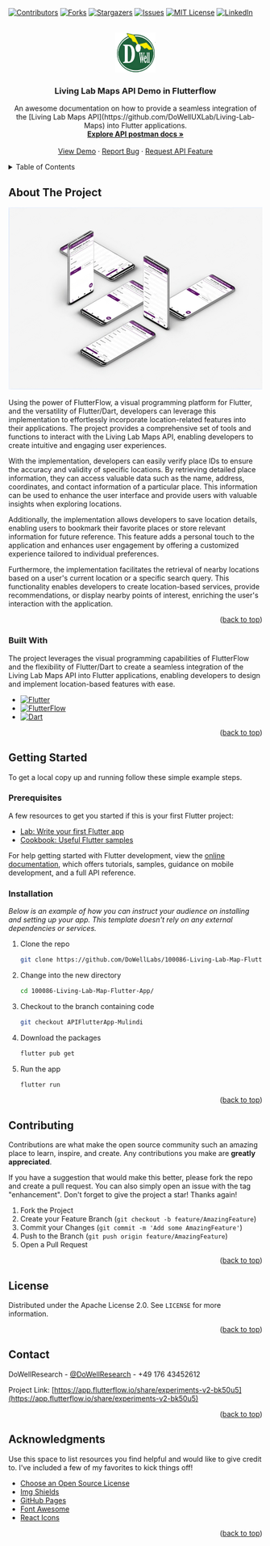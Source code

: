 <!-- Improved compatibility of back to top link: See: https://github.com/othneildrew/Best-README-Template/pull/73 -->
<a name="readme-top"></a>
<!--
*** Thanks for checking out the Best-README-Template. If you have a suggestion
*** that would make this better, please fork the repo and create a pull request
*** or simply open an issue with the tag "enhancement".
*** Don't forget to give the project a star!
*** Thanks again! Now go create something AMAZING! :D
-->



<!-- PROJECT SHIELDS -->
<!--
*** I'm using markdown "reference style" links for readability.
*** Reference links are enclosed in brackets [ ] instead of parentheses ( ).
*** See the bottom of this document for the declaration of the reference variables
*** for contributors-url, forks-url, etc. This is an optional, concise syntax you may use.
*** https://www.markdownguide.org/basic-syntax/#reference-style-links
-->
[![Contributors][contributors-shield]][contributors-url]
[![Forks][forks-shield]][forks-url]
[![Stargazers][stars-shield]][stars-url]
[![Issues][issues-shield]][issues-url]
[![MIT License][license-shield]][license-url]
[![LinkedIn][linkedin-shield]][linkedin-url]



<!-- PROJECT LOGO -->
<br />
<div align="center">
  <a href="https://github.com/othneildrew/Best-README-Template">
    <img src="images/logo.png" alt="Logo" width="80" height="80">
  </a>

  <h3 align="center">Living Lab Maps API Demo in Flutterflow</h3>

  <p align="center">
    An awesome documentation on how to provide a seamless integration of the [Living Lab Maps API](https://github.com/DoWellUXLab/Living-Lab-Maps) into Flutter applications.
    <br />
    <a href="https://documenter.getpostman.com/view/25619963/2s93mBwJbH"><strong>Explore API postman docs »</strong></a>
    <br />
    <br />
    <a href="https://app.flutterflow.io/run/ELvrelyr8OhVuXTMX9JU">View Demo</a>
    ·
    <a href="https://github.com/DoWellLabs/100086-Living-Lab-Map-Flutter-App/issues">Report Bug</a>
    ·
    <a href="https://github.com/DoWellUXLab/Living-Lab-Maps/issues">Request API Feature</a>
  </p>
</div>



<!-- TABLE OF CONTENTS -->
<details>
  <summary>Table of Contents</summary>
  <ol>
    <li>
      <a href="#about-the-project">About The Project</a>
      <ul>
        <li><a href="#built-with">Built With</a></li>
      </ul>
    </li>
    <li>
      <a href="#getting-started">Getting Started</a>
      <ul>
        <li><a href="#prerequisites">Prerequisites</a></li>
        <li><a href="#installation">Installation</a></li>
      </ul>
    </li>
    <li><a href="#contributing">Contributing</a></li>
    <li><a href="#license">License</a></li>
    <li><a href="#contact">Contact</a></li>
    <li><a href="#acknowledgments">Acknowledgments</a></li>
  </ol>
</details>



<!-- ABOUT THE PROJECT -->
## About The Project

[![Product Name Screen Shot][product-screenshot]](https://app.flutterflow.io/run/ELvrelyr8OhVuXTMX9JU)

Using the power of FlutterFlow, a visual programming platform for Flutter, and the versatility of Flutter/Dart, developers can leverage this implementation to effortlessly incorporate location-related features into their applications. The project provides a comprehensive set of tools and functions to interact with the Living Lab Maps API, enabling developers to create intuitive and engaging user experiences.

With the implementation, developers can easily verify place IDs to ensure the accuracy and validity of specific locations. By retrieving detailed place information, they can access valuable data such as the name, address, coordinates, and contact information of a particular place. This information can be used to enhance the user interface and provide users with valuable insights when exploring locations.

Additionally, the implementation allows developers to save location details, enabling users to bookmark their favorite places or store relevant information for future reference. This feature adds a personal touch to the application and enhances user engagement by offering a customized experience tailored to individual preferences.

Furthermore, the implementation facilitates the retrieval of nearby locations based on a user's current location or a specific search query. This functionality enables developers to create location-based services, provide recommendations, or display nearby points of interest, enriching the user's interaction with the application.

<p align="right">(<a href="#readme-top">back to top</a>)</p>



### Built With

The project leverages the visual programming capabilities of FlutterFlow and the flexibility of Flutter/Dart to create a seamless integration of the Living Lab Maps API into Flutter applications, enabling developers to design and implement location-based features with ease.

* [![Flutter][Flutter]][Flutter-url]
* [![FlutterFlow][FlutterFlow]][FlutterFlow-url]
* [![Dart][Dart]][Dart-url]

<p align="right">(<a href="#readme-top">back to top</a>)</p>



<!-- GETTING STARTED -->
## Getting Started

To get a local copy up and running follow these simple example steps.

### Prerequisites

A few resources to get you started if this is your first Flutter project:

- [Lab: Write your first Flutter app](https://docs.flutter.dev/get-started/codelab)
- [Cookbook: Useful Flutter samples](https://docs.flutter.dev/cookbook)

For help getting started with Flutter development, view the
[online documentation](https://docs.flutter.dev/), which offers tutorials,
samples, guidance on mobile development, and a full API reference.

### Installation

_Below is an example of how you can instruct your audience on installing and setting up your app. This template doesn't rely on any external dependencies or services._

1. Clone the repo
   ```sh
   git clone https://github.com/DoWellLabs/100086-Living-Lab-Map-Flutter-App.git
   ```
2. Change into the new directory
   ```sh
   cd 100086-Living-Lab-Map-Flutter-App/
   ```
3. Checkout to the branch containing code
   ```sh
   git checkout APIFlutterApp-Mulindi
   ```
4. Download the packages
   ```sh
   flutter pub get
   ```
4. Run the app
   ```sh
   flutter run
   ```


<p align="right">(<a href="#readme-top">back to top</a>)</p>



<!-- CONTRIBUTING -->
## Contributing

Contributions are what make the open source community such an amazing place to learn, inspire, and create. Any contributions you make are **greatly appreciated**.

If you have a suggestion that would make this better, please fork the repo and create a pull request. You can also simply open an issue with the tag "enhancement".
Don't forget to give the project a star! Thanks again!

1. Fork the Project
2. Create your Feature Branch (`git checkout -b feature/AmazingFeature`)
3. Commit your Changes (`git commit -m 'Add some AmazingFeature'`)
4. Push to the Branch (`git push origin feature/AmazingFeature`)
5. Open a Pull Request

<p align="right">(<a href="#readme-top">back to top</a>)</p>



<!-- LICENSE -->
## License

Distributed under the Apache License 2.0. See `LICENSE` for more information.

<p align="right">(<a href="#readme-top">back to top</a>)</p>



<!-- CONTACT -->
## Contact

DoWellResearch - [@DoWellResearch](https://twitter.com/DoWellResearch) - +49 176 43452612

Project Link: [https://app.flutterflow.io/share/experiments-v2-bk50u5](https://app.flutterflow.io/share/experiments-v2-bk50u5)

<p align="right">(<a href="#readme-top">back to top</a>)</p>



<!-- ACKNOWLEDGMENTS -->
## Acknowledgments

Use this space to list resources you find helpful and would like to give credit to. I've included a few of my favorites to kick things off!

* [Choose an Open Source License](https://choosealicense.com)
* [Img Shields](https://shields.io)
* [GitHub Pages](https://pages.github.com)
* [Font Awesome](https://fontawesome.com)
* [React Icons](https://react-icons.github.io/react-icons/search)

<p align="right">(<a href="#readme-top">back to top</a>)</p>



<!-- MARKDOWN LINKS & IMAGES -->
<!-- https://www.markdownguide.org/basic-syntax/#reference-style-links -->
[contributors-shield]: https://img.shields.io/github/contributors/othneildrew/Best-README-Template.svg?style=for-the-badge
[contributors-url]: https://github.com/DoWellLabs/100086-Living-Lab-Map-Flutter-App/graphs/contributors
[forks-shield]: https://img.shields.io/github/forks/othneildrew/Best-README-Template.svg?style=for-the-badge
[forks-url]: https://github.com/DoWellLabs/100086-Living-Lab-Map-Flutter-App/network/members
[stars-shield]: https://img.shields.io/github/stars/othneildrew/Best-README-Template.svg?style=for-the-badge
[stars-url]: https://github.com/DoWellLabs/100086-Living-Lab-Map-Flutter-App/stargazers
[issues-shield]: https://img.shields.io/github/issues/othneildrew/Best-README-Template.svg?style=for-the-badge
[issues-url]: https://github.com/DoWellLabs/100086-Living-Lab-Map-Flutter-App/issues
[license-shield]: https://img.shields.io/github/license/othneildrew/Best-README-Template.svg?style=for-the-badge
[license-url]: https://github.com/DoWellLabs/100086-Living-Lab-Map-Flutter-App/blob/main/LICENSE
[linkedin-shield]: https://img.shields.io/badge/-LinkedIn-black.svg?style=for-the-badge&logo=linkedin&colorB=555
[linkedin-url]: https://www.linkedin.com/company/dowell-research-uk-limited/
[product-screenshot]: images/screenshot.png
[Flutter]: https://img.shields.io/badge/Flutter-blue?style=for-the-badge&logo=flutter&logoColor=white
[Flutter-url]: https://flutter.dev/
[FlutterFlow]: https://img.shields.io/badge/FlutterFlow-black?style=for-the-badge&logo=Flutterflo&logoColor=4839e3
[FlutterFlow-url]:https://flutterflow.io/
[Dart]: https://img.shields.io/badge/dart-black?style=for-the-badge&logo=dart&logoColor=blue
[Dart-url]: https://dart.dev/
